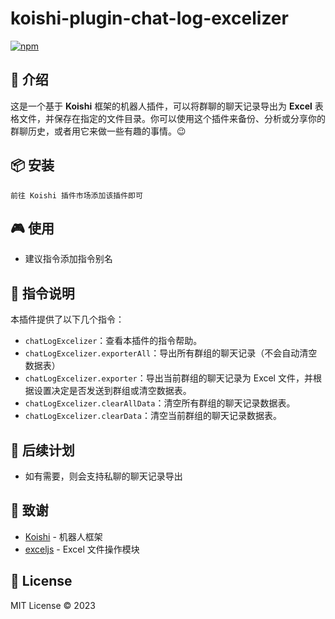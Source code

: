 # koishi-plugin-chat-log-excelizer

[![npm](https://img.shields.io/npm/v/koishi-plugin-chat-log-excelizer?style=flat-square)](https://www.npmjs.com/package/koishi-plugin-chat-log-excelizer)

## 🎈 介绍

这是一个基于 **Koishi** 框架的机器人插件，可以将群聊的聊天记录导出为 **Excel** 表格文件，并保存在指定的文件目录。你可以使用这个插件来备份、分析或分享你的群聊历史，或者用它来做一些有趣的事情。😉

## 📦 安装

```
前往 Koishi 插件市场添加该插件即可
```

## 🎮 使用

- 建议指令添加指令别名

## 📝 指令说明

本插件提供了以下几个指令：

- `chatLogExcelizer`：查看本插件的指令帮助。
- `chatLogExcelizer.exporterAll`：导出所有群组的聊天记录（不会自动清空数据表）
- `chatLogExcelizer.exporter`：导出当前群组的聊天记录为 Excel 文件，并根据设置决定是否发送到群组或清空数据表。
- `chatLogExcelizer.clearAllData`：清空所有群组的聊天记录数据表。
- `chatLogExcelizer.clearData`：清空当前群组的聊天记录数据表。

## 🌠 后续计划

- 如有需要，则会支持私聊的聊天记录导出

## 🙏 致谢

* [Koishi](https://koishi.chat/) - 机器人框架
* [exceljs](https://github.com/exceljs/exceljs) - Excel 文件操作模块

## 📄 License

MIT License © 2023